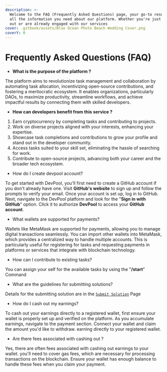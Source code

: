 ```yaml
---
description: >-
  Welcome to the FAQ (Frequently Asked Questions) page, your go-to resource for
  all the information you need about our platform. Whether you're just starting
  out or are already engaged with our services
cover: .gitbook/assets/Blue Ocean Photo Beach Wedding Cover.png
coverY: 0
---
```


# Frequently Asked Questions (FAQ)

* **What is the purpose of the platform ?**

The platform aims to revolutionize task management and collaboration by automating task allocation, incentivizing open-source contributions, and fostering a meritocratic ecosystem. It enables organizations, particularly DAOs, to maximize productivity, streamline workflows, and achieve impactful results by connecting them with skilled developers.

* **How can developers benefit from this service ?**

1. Earn cryptocurrency by completing tasks and contributing to projects.
2. Work on diverse projects aligned with your interests, enhancing your expertise.
3. Showcase task completions and contributions to grow your profile and stand out in the developer community.
4. &#x20;Access tasks suited to your skill set, eliminating the hassle of searching for work.
5. Contribute to open-source projects, advancing both your career and the broader tech ecosystem.

* How do I create devpool account?

To get started with DevPool, you'll first need to create a GitHub account if you don't already have one. Visit **GitHub's website** to sign up and follow the prompts to verify your email. Once your account is set up, log in to GitHub. Next, navigate to the DevPool platform and look for the "**Sign in with GitHub**" option. Click it to authorize **DevPool** to access your **GitHub account**.

* What wallets are supported for payments?

Wallets like MetaMask are supported for payments, allowing you to manage digital transactions seamlessly. You can import other wallets into MetaMask, which provides a centralized way to handle multiple accounts. This is particularly useful for registering for tasks and requesting payments in platforms or services that integrate with blockchain technology.

* How can I contribute to existing tasks?

You can assign your self for the available tasks by using the "**/start**" Command

* What are the guidelines for submitting solutions?

Details for the submitting solution are in the [`Submit Solution`](developer_onboarding/getting-started/step-by-step-onboarding/tasks-management.md) Page

* How do I cash out my earnings?

To cash out your earnings directly to a registered wallet, first ensure your wallet is properly set up and verified on the platform. As you accumulate earnings, navigate to the payment section. Connect your wallet and claim the amount you'd like to withdraw. earning directly to your registered wallet.

* Are there fees associated with cashing out ?

Yes, there are often fees associated with cashing out earnings to your wallet. you'll need to cover gas fees, which are necessary for processing transactions on the blockchain. Ensure your wallet has enough balance to handle these fees when you claim your payment.
